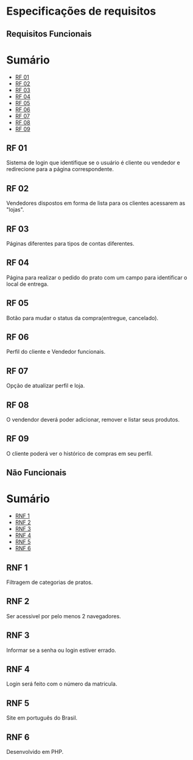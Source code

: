 ﻿
# Especificações de requisitos

## Requisitos Funcionais

# Sumário

- [RF 01](#rf-01)
- [RF 02](#rf-02)
- [RF 03](#rf-03)
- [RF 04](#rf-04)
- [RF 05](#rf-05)
- [RF 06](#rf-06)
- [RF 07](#rf-07)
- [RF 08](#rf-08)
- [RF 09](#rf-09)

## RF 01

  Sistema de login que identifique se o usuário é cliente ou vendedor e redirecione para a página correspondente.

## RF 02

  Vendedores dispostos em forma de lista para os clientes acessarem as "lojas".
## RF 03

  Páginas diferentes para tipos de contas diferentes.

## RF 04

  Página para realizar o pedido do prato com um campo para identificar o local de entrega.

## RF 05

  Botão para mudar o status da compra(entregue, cancelado).

## RF 06

  Perfil do cliente e Vendedor funcionais.  

## RF 07 

  Opção de atualizar perfil e loja.

## RF 08
  
  O vendendor deverá poder adicionar, remover e listar seus produtos.	

## RF 09 

  O cliente poderá ver o histórico de compras em seu perfil.

## Não Funcionais

# Sumário

- [RNF 1](#rnf-1)
- [RNF 2](#rnf-2)
- [RNF 3](#rnf-3)
- [RNF 4](#rnf-4)
- [RNF 5](#rnf-5)
- [RNF 6](#rnf-6)


## RNF 1

 Filtragem de categorias de pratos.

## RNF 2

 Ser acessivel por pelo menos 2 navegadores.

## RNF 3

 Informar se a senha ou login estiver errado.

## RNF 4

  Login será feito com o número da matricula.

## RNF 5

  Site em português do Brasil.

## RNF 6

  Desenvolvido em PHP.
